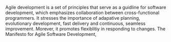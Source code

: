 Agile development is a set of principles that serve as a guidline for software development, which emphasizes collaboration
between cross-functional programmers. It stresses the importance of adapative planning, evolutionary development, fast delivery
and continuous, seamless improvement. Morever, it promotes flexiblitiy in responding to changes. 
The Manifesto for Agile Software Development, 
